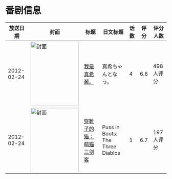 # 番剧信息

|放送日期|封面|标题|日文标题|话数|评分|评分人数|
|---|---|---|---|---|---|---|
|2012-02-24|<img src="/img/no_icon_subject.png" alt="封面" style="width:150px;height:200px;object-fit:cover;">|[我是真希酱。](https://bangumi.tv/subject/54604)|真希ちゃんとなう。|4|6.6|498人评分|
|2012-02-24|<img src="//lain.bgm.tv/pic/cover/c/cc/08/87936_xDqpb.jpg" alt="封面" style="width:150px;height:200px;object-fit:cover;">|[穿靴子的猫：萌猫三剑客](https://bangumi.tv/subject/87936)|Puss in Boots: The Three Diablos|1|6.7|197人评分|
